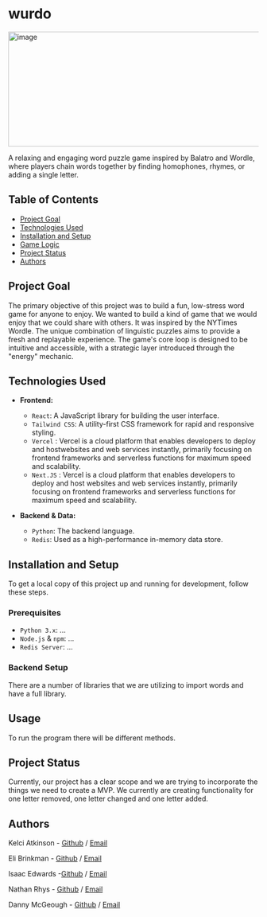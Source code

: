 # wurdo
<img width="815" height="231" alt="image" src="https://github.com/user-attachments/assets/48e5cf77-5bda-41cd-9fd7-7640dba34efe" />

A relaxing and engaging word puzzle game inspired by Balatro and Wordle, where players chain words together by finding homophones, rhymes, or adding a single letter.

## Table of Contents

- [Project Goal](#project-goal)
- [Technologies Used](#technologies-used)
- [Installation and Setup](#installation-and-setup)
- [Game Logic](#game-logic)
- [Project Status](#project-status)
- [Authors](#authors)

## Project Goal
The primary objective of this project was to build a fun, low-stress word game for anyone to enjoy. We wanted to build a kind of game that we would enjoy that we could share with others. It was inspired by the NYTimes Wordle. The unique combination of linguistic puzzles aims to provide a fresh and replayable experience. The game's core loop is designed to be intuitive and accessible, with a strategic layer introduced through the "energy" mechanic.

## Technologies Used
- **Frontend:**
  - `React`: A JavaScript library for building the user interface.
  - `Tailwind CSS`: A utility-first CSS framework for rapid and responsive styling.
  - `Vercel` : Vercel is a cloud platform that enables developers to deploy and hostwebsites and web services instantly, primarily focusing on frontend       frameworks and serverless functions for maximum speed and scalability.
  - `Next.JS` : Vercel is a cloud platform that enables developers to deploy and host websites and web services instantly, primarily focusing on frontend frameworks and serverless functions for maximum speed and scalability.

- **Backend & Data:**
  - `Python`: The backend language.
  - `Redis`: Used as a high-performance in-memory data store.

## Installation and Setup

To get a local copy of this project up and running for development, follow these steps.

### Prerequisites

* `Python 3.x`: ...
* `Node.js` & `npm`: ...
* `Redis Server`: ...

### Backend Setup
There are a number of libraries that we are utilizing to import words and have a full library.

## Usage

To run the program there will be different methods.

## Project Status
Currently, our project has a clear scope and we are trying to incorporate the things we need to create
a MVP. We currently are creating functionality for one letter removed, one letter changed and one letter added.


## Authors
Kelci Atkinson - [Github](https://github.com/kelciatkinson) / [Email](kelciatkinson@gmail.com)

Eli Brinkman - [Github](https://github.com/elibrank) / [Email](ezb.business@pm.me)

Isaac Edwards -[Github](https://github.com/IsaacTheEddy) / [Email](isaactheedwards@gmail.com)

Nathan Rhys - [Github](https://github.com/3lackrukh) / [Email](nathan.rhys@atlasschool.com)

Danny McGeough - [Github](https://github.com/DanielMcgeough) / [Email](danny.mcgeough@gmail.com)
